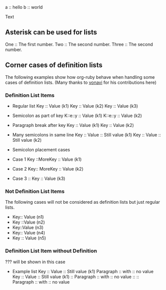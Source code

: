 
a :: hello
b :: world

Text

## Asterisk can be used for lists

One :: The first number.
Two :: The second number.
Three :: The second number.

## Corner cases of definition lists

The following examples show how org-ruby behave
when handling some cases of definition lists.
(Many thanks to [vonavi](https://github.com/vonavi) for his contributions here)

### Definition List Items

 * Regular list
Key :: Value (k1)
Key :: Value (k2)
Key :: Value (k3)

 * Semicolon as part of key
K::e::y :: Value (k1)
K::e::y :: Value (k2)

 * Paragraph break after key
Key ::
Value (k1)
Key ::
Value (k2)

 * Many semicolons in same line
Key :: Value :: Still value (k1)
Key :: Value :: Still value (k2)

 * Semicolon placement cases
  * Case 1
Key ::MoreKey :: Value (k1)
  * Case 2
Key:: MoreKey :: Value (k2)
  * Case 3
:: Key :: Value (k3)

### Not Definition List Items

The following cases will not be considered as definition lists
but just regular lists.

 * Key:: Value (n1)
 * Key ::Value (n2)
 * Key::Value (n3)
 * Key::
Value (n4)
 * Key
:: Value (n5)

### Definition List Item without Definition

??? will be shown in this case

 * Example list
Key :: Value :: Still value (k1)
Paragraph :: with :: no value
Key :: Value :: Still value (k1) ::
Paragraph :: with :: no value ::
::
Paragraph :: with :: no value
